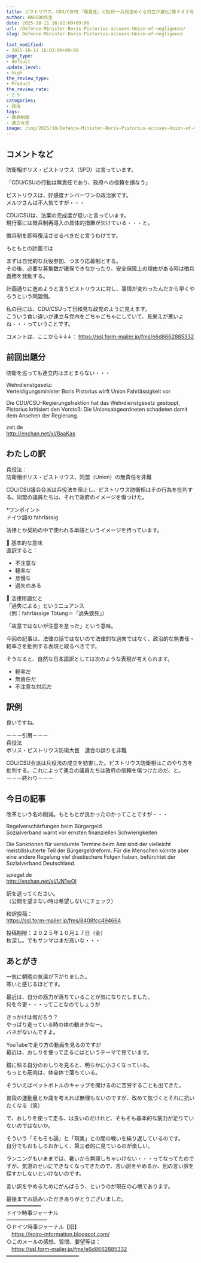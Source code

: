 ```yaml
---
title: ピストリウス、CDU/CSUを『無責任』と批判──兵役法めぐる対立が激化/第８８２号
author: HARIBO先生
date: 2025-10-11 16:02:09+09:00
url: /Defence-Minister-Boris-Pistorius-accuses-Union-of-negligence/
slug: Defence-Minister-Boris-Pistorius-accuses-Union-of-negligence

last_modified:
- 2025-10-11 16:03:09+09:00
page_type:
- default
update_level:
- high
the_review_type:
- Product
the_review_rate:
- 2.5
categories:
- 政治
tags:
- 徴兵制度
- 連立与党
image: /img/2025/10/Defence-Minister-Boris-Pistorius-accuses-Union-of-negligence.webp
---
```

## コメントなど
防衛相ボリス・ピストリウス（SPD）は言っています。

「CDU/CSUの行動は無責任であり、政府への信頼を損なう」

ピストリウスは、好感度ナンバーワンの政治家です。  
メルツさんは不人気ですが・・・

CDU/CSUは、法案の完成度が低いと言っています。  
現行案には徴兵制再導入の具体的措置が欠けている・・・と。

徴兵制を即時復活させるべきだと言うわけです。

もともとの計画では

まずは自発的な兵役参加、つまり応募制とする。  
その後、必要な募集数が確保できなかったり、安全保障上の理由がある時は徴兵義務を発動する。

計画通りに進めようと言うピストリウスに対し、事情が変わったんだから早くやろうという同盟側。

私の目には、CDU/CSUって日和見な政党のように見えます。  
こういう食い違いが連立与党内をごちゃごちゃにしていて、見栄えが悪いよね・・・っていうことです。

コメントは、ここから↓↓↓：
<https://ssl.form-mailer.jp/fms/e6d8662885332>


## 前回出題分
防衛を巡っても連立内はまとまらない・・・

Wehrdienstgesetz:  
Verteidigungsminister Boris Pistorius wirft Union Fahrlässigkeit vor

Die CDU/CSU-Regierungsfraktion hat das Wehrdienstgesetz gestoppt, Pistorius kritisiert den Vorstoß: Die Unionsabgeordneten schadeten damit dem Ansehen der Regierung.

zeit.de  
<http://enchan.net/xl/8aaKas>


## わたしの訳
兵役法：  
防衛相ボリス・ピストリウス、同盟（Union）の無責任を非難

CDU/CSU議会会派は兵役法を阻止し、ピストリウス防衛相はその行為を批判する。同盟の議員たちは、それで政府のイメージを傷つけた。

*ワンポイント  
ドイツ語の fahrlässig

法律とか契約の中で使われる単語というイメージを持っています。

🔹 基本的な意味  
直訳すると：

* 不注意な
* 軽率な
* 怠慢な
* 過失のある

🔹 法律用語だと  
「過失による」というニュアンス  
（例：fahrlässige Tötung＝「過失致死」）

「故意ではないが注意を怠った」という意味。

今回の記事は、法律の話ではないので法律的な過失ではなく、政治的な無責任・軽率さを批判する表現と取るべきです。

そうなると、自然な日本語訳としては次のような表現が考えられます。

* 軽率だ
* 無責任だ
* 不注意な対応だ


## 訳例
良いですね。

－－－引用－－－  
兵役法  
ボリス・ピストリウス防衛大臣　連合の誤りを非難

CDU/CSU会派は兵役法の成立を妨害した。ピストリウス防衛相はこのやり方を批判する。これによって連合の議員たちは政府の信頼を傷つけたのだ、と。  
－－－終わり－－－


## 今日の記事
改革という名の削減。もともとが良かったのかってことですが・・・

Regelverschärfungen beim Bürgergeld  
Sozialverband warnt vor ernsten finanziellen Schwierigkeiten

Die Sanktionen für versäumte Termine beim Amt sind der vielleicht meistdiskutierte Teil der Bürgergeldreform. Für die Menschen könnte aber eine andere Regelung viel drastischere Folgen haben, befürchtet der Sozialverband Deutschland.

spiegel.de  
<http://enchan.net/xl/UN1wOI>

訳を送ってください。  
（公開を望まない時は希望しないにチェック）

和訳投稿：  
<https://ssl.form-mailer.jp/fms/8408fcc494664>

投稿期限：２０２５年１０月１７日（金）  
秋深し。でもサンマはまだ高いな・・・


## あとがき
一気に朝晩の気温が下がりました。  
寒いと感じるほどです。

最近は、自分の筋力が落ちていることが気になりだしました。  
何を今更・・・ってことなのでしょうが

きっかけは何だろう？  
やっぱり走っている時の体の動きかなー。  
バネがないんですよ。

YouTubeで走り方の動画を見るのですが  
最近は、おしりを使って走るにはというテーマで見ています。

鏡に映る自分のおしりを見ると、明らかに小さくなっている。  
もっとも筋肉は、体全体で落ちている。

そういえばペットボトルのキャップを開けるのに苦労することも出てきた。

普段の運動量とか歳を考えれば無理もないのですが、改めて気づくとそれに抗いたくなる（笑）

で、おしりを使って走る、は良いのだけれど、そもそも基本的な筋力が足りていないのではないか。

そういう「そもそも論」と「現実」との間の戦いを繰り返しているのです。  
自分でもおもしろおかしく、第三者的に見ているのが楽しい。

ランニングもいままでは、暑いから無理しちゃいけない・・・ってなってたのですが、気温のせいにできなくなってきたので、言い訳をやめるか、別の言い訳を探すかしないといけないのです。

言い訳をやめるためにがんばろう、というのが現在の心境であります。


最後までお読みいただきありがとうございました。  
━━━━━━━━━━━  
ドイツ時事ジャーナル  
───────────  
◇ドイツ時事ジャーナル【旧】  
　<https://iroiro-information.blogspot.com/>  
◇このメールの感想、質問、要望等は：  
　<https://ssl.form-mailer.jp/fms/e6d8662885332>  
━━━━━━━━━━━━━━━━━━━━━━━